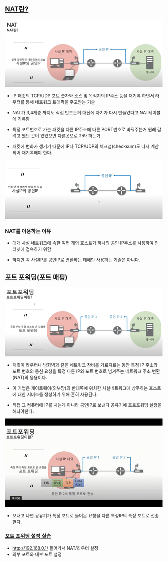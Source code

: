 ## [NAT란?](https://youtu.be/Qle5cfCcuEY?list=PL0d8NnikouEWcF1jJueLdjRIC4HsUlULi)

![image](../assets/박영진/image1.PNG)

- IP 패킷의 TCP/UDP 포트 숫자와 소스 및
  목적지의 IP주소 등을 재기록 하면서 라우터를 통해 네트워크 트래픽을 주고받는
  기술

- NAT가 3,4계층 까지도 직접 만드는거 대신에 자기가 다시 만들었다고
  NAT테이블에 기록함

- 특정 포트번호로 가는 패킷을 다른 IP주소에 다른 PORT번호로 바꿔주는거
  원래 갈려고 했던 곳이 있었으면 다른곳으로 가라 하는거

- 패킷에 변화가 생기기 때문에 IP나 TCP/UDP의 체크섬(checksum)도 다시 계산되어 재기록해야 한다.

![image](../assets/박영진/image2.PNG)

### NAT를 이용하는 이유

- 대개 사설 네트워크에 속한 여러 개의 호스트가 하나의 공인 IP주소를 사용하여 인터넷에 접속하기 위함

- 하지만 꼭 사설IP를 공인IP로 변환하는 데에만 사용하는 기술은 아니다.

## 포트 포워딩(포트 매핑)

![image](../assets/박영진/image3.PNG)

- 패킷이 라우터나 방화벽과 같은 네트워크 장비를 가로지르는 동안 특정 IP 주소와 포트 번호의 통신 요청을 특정 다른 IP와 포트 번호로 넘겨주는 네트워크 주소 변환(NAT)의 응용이다.

- 이 기법은 게이트웨이(외부망)의 반대쪽에 위치한 사설네트워크에 상주하는 호스트에 대한 서비스를 생성하기 위해 흔히 사용된다.

- 직접 그 컴퓨터에 IP를 치는게 아니라 공인IP로 보낸다
  공유기에 포트포워딩 설정을 해놔야한다.

![image](../assets/박영진/GifImage1.gif)

- 보내고 나면 공유기가 특정 포트로 들어온 요청을 다른 특정IP의 특정
  포트로 전송한다.

### [포트 포워딩 설정 실습](https://youtu.be/EvYI14QdM6A?list=PL0d8NnikouEWcF1jJueLdjRIC4HsUlULi)

- http://192.168.0.1/ 들어가서 NAT/라우터 설정
- 외부 포트와 내부 포트 설정
